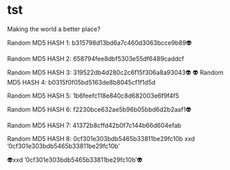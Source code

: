 # tst



Making the world a better place?

Random MD5 HASH 1: b315798d13bd6a7c460d3063bcce9b89👽

Random MD5 HASH 2: 658794fee8dbf5303e55df6489caddcf

Random MD5 HASH 3: 319522db4d280c2c6f15f306a8a93043👽
👽
Random MD5 HASH 4: b0315f0f05bd5163de8b8045cf1f1d5d

Random MD5 HASH 5: 1b6feefc118e840c8d682003e6f9f4f5

Random MD5 HASH 6: f2230bce632ae5b96b05bbd6d2b2aaf1👽

Random MD5 HASH 7: 41372b8cffd42b0f7c144b66d604efab

Random MD5 HASH 8: 0cf301e303bdb5465b33811be29fc10b
xxd ’0cf301e303bdb5465b33811be29fc10b’

👽xxd ’0cf301e303bdb5465b33811be29fc10b’👽


